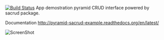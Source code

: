 [![Build Status](https://travis-ci.org/uralbash/pyramid_sacrud_example.png?branch=master)](https://travis-ci.org/uralbash/pyramid_sacrud_example)
App demostration pyramid CRUD interface powered by sacrud package.

Documentation http://pyramid-sacrud-example.readthedocs.org/en/latest/

![ScreenShot](https://raw.github.com/uralbash/pyramid_sacrud_example/master/docs/source/_static/pyramid_dnd.png)
